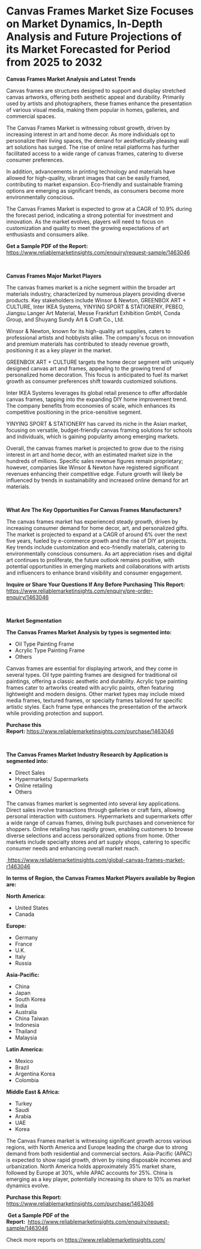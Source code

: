 <p><h1>Canvas Frames Market Size Focuses on Market Dynamics, In-Depth Analysis and Future Projections of its Market Forecasted for Period from 2025 to 2032</h1></p><p><strong>Canvas Frames Market Analysis and Latest Trends</strong></p>
<p><p>Canvas frames are structures designed to support and display stretched canvas artworks, offering both aesthetic appeal and durability. Primarily used by artists and photographers, these frames enhance the presentation of various visual media, making them popular in homes, galleries, and commercial spaces.</p><p>The Canvas Frames Market is witnessing robust growth, driven by increasing interest in art and home decor. As more individuals opt to personalize their living spaces, the demand for aesthetically pleasing wall art solutions has surged. The rise of online retail platforms has further facilitated access to a wide range of canvas frames, catering to diverse consumer preferences.</p><p>In addition, advancements in printing technology and materials have allowed for high-quality, vibrant images that can be easily framed, contributing to market expansion. Eco-friendly and sustainable framing options are emerging as significant trends, as consumers become more environmentally conscious.</p><p>The Canvas Frames Market is expected to grow at a CAGR of 10.9% during the forecast period, indicating a strong potential for investment and innovation. As the market evolves, players will need to focus on customization and quality to meet the growing expectations of art enthusiasts and consumers alike.</p></p>
<p><strong>Get a Sample PDF of the Report:&nbsp;</strong> <a href="https://www.reliablemarketinsights.com/enquiry/request-sample/1463046?utm_campaign=1894&utm_medium=2&utm_source=Github&utm_content=ia&utm_term=07022025&utm_id=canvas-frames">https://www.reliablemarketinsights.com/enquiry/request-sample/1463046</a></p>
<p>&nbsp;</p>
<p><strong>Canvas Frames Major Market Players</strong></p>
<p><p>The canvas frames market is a niche segment within the broader art materials industry, characterized by numerous players providing diverse products. Key stakeholders include Winsor & Newton, GREENBOX ART + CULTURE, Inter IKEA Systems, YINYING SPORT & STATIONERY, PEBEO, Jiangsu Langer Art Material, Messe Frankfurt Exhibition GmbH, Conda Group, and Shuyang Sundy Art & Craft Co., Ltd.</p><p>Winsor & Newton, known for its high-quality art supplies, caters to professional artists and hobbyists alike. The company's focus on innovation and premium materials has contributed to steady revenue growth, positioning it as a key player in the market.</p><p>GREENBOX ART + CULTURE targets the home decor segment with uniquely designed canvas art and frames, appealing to the growing trend of personalized home decoration. This focus is anticipated to fuel its market growth as consumer preferences shift towards customized solutions.</p><p>Inter IKEA Systems leverages its global retail presence to offer affordable canvas frames, tapping into the expanding DIY home improvement trend. The company benefits from economies of scale, which enhances its competitive positioning in the price-sensitive segment.</p><p>YINYING SPORT & STATIONERY has carved its niche in the Asian market, focusing on versatile, budget-friendly canvas framing solutions for schools and individuals, which is gaining popularity among emerging markets.</p><p>Overall, the canvas frames market is projected to grow due to the rising interest in art and home decor, with an estimated market size in the hundreds of millions. Specific sales revenue figures remain proprietary; however, companies like Winsor & Newton have registered significant revenues enhancing their competitive edge. Future growth will likely be influenced by trends in sustainability and increased online demand for art materials.</p></p>
<p>&nbsp;</p>
<p><strong>What Are The Key Opportunities For Canvas Frames Manufacturers?</strong></p>
<p><p>The canvas frames market has experienced steady growth, driven by increasing consumer demand for home decor, art, and personalized gifts. The market is projected to expand at a CAGR of around 6% over the next five years, fueled by e-commerce growth and the rise of DIY art projects. Key trends include customization and eco-friendly materials, catering to environmentally conscious consumers. As art appreciation rises and digital art continues to proliferate, the future outlook remains positive, with potential opportunities in emerging markets and collaborations with artists and influencers to enhance brand visibility and consumer engagement.</p></p>
<p><strong>Inquire or Share Your Questions If Any Before Purchasing This Report:</strong> <a href="https://www.reliablemarketinsights.com/enquiry/pre-order-enquiry/1463046?utm_campaign=1894&utm_medium=2&utm_source=Github&utm_content=ia&utm_term=07022025&utm_id=canvas-frames">https://www.reliablemarketinsights.com/enquiry/pre-order-enquiry/1463046</a></p>
<p>&nbsp;</p>
<p><strong>Market Segmentation</strong></p>
<p><strong>The Canvas Frames Market Analysis by types is segmented into:</strong></p>
<p><ul><li>Oil Type Painting Frame</li><li>Acrylic Type Painting Frame</li><li>Others</li></ul></p>
<p><p>Canvas frames are essential for displaying artwork, and they come in several types. Oil type painting frames are designed for traditional oil paintings, offering a classic aesthetic and durability. Acrylic type painting frames cater to artworks created with acrylic paints, often featuring lightweight and modern designs. Other market types may include mixed media frames, textured frames, or specialty frames tailored for specific artistic styles. Each frame type enhances the presentation of the artwork while providing protection and support.</p></p>
<p><strong>Purchase this Report:&nbsp;</strong><a href="https://www.reliablemarketinsights.com/purchase/1463046?utm_campaign=1894&utm_medium=2&utm_source=Github&utm_content=ia&utm_term=07022025&utm_id=canvas-frames">https://www.reliablemarketinsights.com/purchase/1463046</a></p>
<p>&nbsp;</p>
<p><strong>The Canvas Frames Market Industry Research by Application is segmented into:</strong></p>
<p><ul><li>Direct Sales</li><li>Hypermarkets/ Supermarkets</li><li>Online retailing</li><li>Others</li></ul></p>
<p><p>The canvas frames market is segmented into several key applications. Direct sales involve transactions through galleries or craft fairs, allowing personal interaction with customers. Hypermarkets and supermarkets offer a wide range of canvas frames, driving bulk purchases and convenience for shoppers. Online retailing has rapidly grown, enabling customers to browse diverse selections and access personalized options from home. Other markets include specialty stores and art supply shops, catering to specific consumer needs and enhancing overall market reach.</p></p>
<p><a href="https://www.reliablemarketinsights.com/global-canvas-frames-market-r1463046?utm_campaign=1894&utm_medium=2&utm_source=Github&utm_content=ia&utm_term=07022025&utm_id=canvas-frames">&nbsp;https://www.reliablemarketinsights.com/global-canvas-frames-market-r1463046</a></p>
<p><strong>In terms of Region, the Canvas Frames Market Players available by Region are:</strong></p>
<p>
    <p> <strong> North America: </strong>
        <ul>
            <li>United States</li>
            <li>Canada</li>
        </ul>
        </p> 
    <p> <strong> Europe: </strong>
        <ul>
            <li>Germany</li>
            <li>France</li>
            <li>U.K.</li>
            <li>Italy</li>
            <li>Russia</li>
        </ul>
        </p> 
    <p> <strong> Asia-Pacific: </strong>
        <ul>
            <li>China</li>
            <li>Japan</li>
            <li>South Korea</li>
            <li>India</li>
            <li>Australia</li>
            <li>China Taiwan</li>
            <li>Indonesia</li>
            <li>Thailand</li>
            <li>Malaysia</li>
        </ul>
        </p> 
    <p> <strong> Latin America: </strong>
        <ul>
            <li>Mexico</li>
            <li>Brazil</li>
            <li>Argentina Korea</li>
            <li>Colombia</li>
        </ul>
        </p> 
    <p> <strong> Middle East & Africa: </strong>
        <ul>
            <li>Turkey</li>
            <li>Saudi</li>
            <li>Arabia</li>
            <li>UAE</li>
            <li>Korea</li>
        </ul>
    </p>
    </p>
<p><p>The Canvas Frames market is witnessing significant growth across various regions, with North America and Europe leading the charge due to strong demand from both residential and commercial sectors. Asia-Pacific (APAC) is expected to show rapid growth, driven by rising disposable incomes and urbanization. North America holds approximately 35% market share, followed by Europe at 30%, while APAC accounts for 25%. China is emerging as a key player, potentially increasing its share to 10% as market dynamics evolve.</p></p>
<p><strong>Purchase this Report: </strong><a href="https://www.reliablemarketinsights.com/purchase/1463046?utm_campaign=1894&utm_medium=2&utm_source=Github&utm_content=ia&utm_term=07022025&utm_id=canvas-frames">https://www.reliablemarketinsights.com/purchase/1463046</a></p>
<p>&nbsp;<strong>Get a Sample PDF of the Report:&nbsp;&nbsp;</strong><a href="https://www.reliablemarketinsights.com/enquiry/request-sample/1463046?utm_campaign=1894&utm_medium=2&utm_source=Github&utm_content=ia&utm_term=07022025&utm_id=canvas-frames">https://www.reliablemarketinsights.com/enquiry/request-sample/1463046</a></p>
<p><strong></strong></p>
<p>Check more reports on <a href="https://www.reliablemarketinsights.com/?utm_campaign=1894&utm_medium=2&utm_source=Github&utm_content=ia&utm_term=07022025&utm_id=canvas-frames">https://www.reliablemarketinsights.com/</a></p>